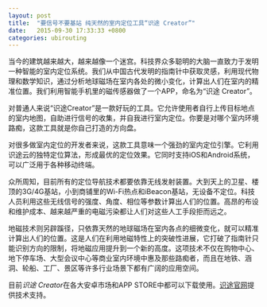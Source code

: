 ```yaml
---
layout: post
title:  "要信号不要基站 纯天然的室内定位工具“识途 Creator”"
date:   2015-09-30 17:33:33 +0800
categories: ubirouting
---
```


当今的建筑越来越大，越来越像一个迷宫。科技界众多聪明的大脑一直致力于发明一种智能的室内定位系统。我们从中国古代发明的指南针中获取灵感，利用现代物理和数学知识，通过分析地球磁场在室内各处的微小变化，计算出人们在室内的精准位置。我们利用智能手机里的磁传感器做了一个APP，命名为“识途 Creator”。

对普通人来说“识途Creator”是一款好玩的工具。它允许使用者自行上传目标地点的室内地图，自助进行信号的收集，并自我进行室内定位。你要是对哪个室内环境路痴，这款工具就是你自己打造的方向盘。

对很多做室内定位的开发者来说，这款工具意味一个强劲的室内定位引擎。它利用识途云的独特定位算法，形成最优的定位效果。它同时支持iOS和Android系统，可以广泛用于各种移动终端。

众所周知，目前所有的定位导航技术都要依靠无线发射装置。大到天上的卫星、楼顶的3G/4G基站，小到商铺里的Wi-Fi热点和iBeacon基站，无设备不定位。科技人员利用这些无线信号的强度、角度、相位等参数计算出人们的位置。高昂的布设和维护成本、越来越严重的电磁污染都让人们对这些人工手段拒而远之。

地磁技术则另辟蹊径，只依靠天然的地球磁场在室内各点的细微变化，就可以精准计算出人们的位置。这是人们在利用地磁特性上的突破性进展，它打破了指南针只能识别方向的限制，将地磁应用提升到一个新的高度。这项技术不仅在购物中心、地下停车场、大型会议中心等商业室内环境中惠及那些路痴者，而且在地铁、涵洞、轮船、工厂、景区等许多行业场景下都有广阔的应用空间。

目前*识途 Creator*在各大安卓市场和APP STORE中都可以下载使用。[识途官网](www.ubirouting.com)提供技术支持。

